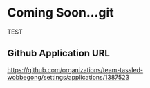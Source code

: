 # Coming Soon...git

TEST

## Github Application URL

https://github.com/organizations/team-tassled-wobbegong/settings/applications/1387523
